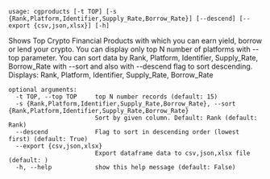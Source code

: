 ```
usage: cgproducts [-t TOP] [-s {Rank,Platform,Identifier,Supply_Rate,Borrow_Rate}] [--descend] [--export {csv,json,xlsx}] [-h]
```

Shows Top Crypto Financial Products with which you can earn yield, borrow or lend your crypto. You can display only top N number of platforms with
--top parameter. You can sort data by Rank, Platform, Identifier, Supply_Rate, Borrow_Rate with --sort and also with --descend flag to sort
descending. Displays: Rank, Platform, Identifier, Supply_Rate, Borrow_Rate

```
optional arguments:
  -t TOP, --top TOP     top N number records (default: 15)
  -s {Rank,Platform,Identifier,Supply_Rate,Borrow_Rate}, --sort {Rank,Platform,Identifier,Supply_Rate,Borrow_Rate}
                        Sort by given column. Default: Rank (default: Rank)
  --descend             Flag to sort in descending order (lowest first) (default: True)
  --export {csv,json,xlsx}
                        Export dataframe data to csv,json,xlsx file (default: )
  -h, --help            show this help message (default: False)
```
